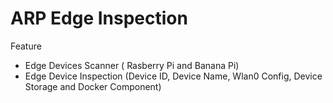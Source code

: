 <H1> ARP Edge Inspection </H1>

Feature
- Edge Devices Scanner ( Rasberry Pi and Banana Pi)
- Edge Device Inspection (Device ID, Device Name, Wlan0 Config, Device Storage and Docker Component)

